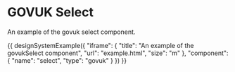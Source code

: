 ---
---
# GOVUK Select

An example of the govuk select component.

{{ designSystemExample({
"iframe": {
    "title": "An example of the govukSelect component",
    "url": "example.html",
    "size": "m"
},
"component": {
    "name": "select",
    "type": "govuk"
}
}) }}
